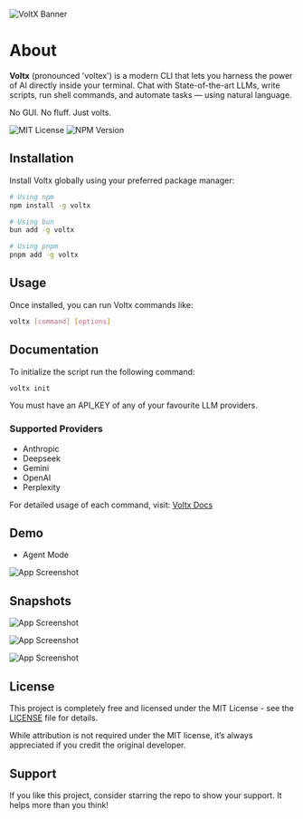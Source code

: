 ![VoltX Banner](https://pub-0ca03071805047dc9370b8f312563c84.r2.dev/brand/brand_banner.png)

# About

**Voltx** (pronounced 'voltex') is a modern CLI that lets you harness the power of AI directly inside your terminal. Chat with State-of-the-art LLMs, write scripts, run shell commands, and automate tasks — using natural language.

No GUI. No fluff. Just volts.

![MIT License](https://img.shields.io/badge/License-MIT-green.svg)
![NPM Version](https://img.shields.io/npm/v/voltx)

## Installation

Install Voltx globally using your preferred package manager:

```bash
# Using npm
npm install -g voltx

# Using bun
bun add -g voltx

# Using pnpm
pnpm add -g voltx
```

## Usage

Once installed, you can run Voltx commands like:

```bash
voltx [command] [options]
```

## Documentation

To initialize the script run the following command:

```bash
voltx init
```

You must have an API_KEY of any of your favourite LLM providers.

### Supported Providers

- Anthropic
- Deepseek
- Gemini
- OpenAI
- Perplexity

For detailed usage of each command, visit: [Voltx Docs](https://voltx.vercel.app)

## Demo

- Agent Mode

![App Screenshot](https://pub-0ca03071805047dc9370b8f312563c84.r2.dev/media/voltx_demo.gif)

## Snapshots

![App Screenshot](https://pub-0ca03071805047dc9370b8f312563c84.r2.dev/snapshots/Screenshot%20From%202025-04-28%2017-15-47.png)

![App Screenshot](https://pub-0ca03071805047dc9370b8f312563c84.r2.dev/snapshots/Screenshot%20From%202025-04-28%2017-16-39.png)

![App Screenshot](https://pub-0ca03071805047dc9370b8f312563c84.r2.dev/snapshots/Screenshot%20From%202025-04-28%2017-21-39.png)

## License

This project is completely free and licensed under the MIT License - see the [LICENSE](LICENSE) file for details.

While attribution is not required under the MIT license, it’s always appreciated if you credit the original developer.

## Support

If you like this project, consider starring the repo to show your support. It helps more than you think!
